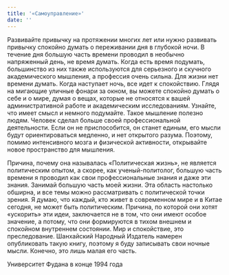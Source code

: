 ```yaml
---
title: '«Самоуправление»'
date: ''
---
```

Развивайте привычку на протяжении многих лет или нужно развивать привычку спокойно думать о переживании дня в глубокой ночи. В течение дня большую часть времени проводил в необычно напряженный день, не время думать. Когда есть время подумать, большинство из них также используются для серьезного и скучного академического мышления, а профессия очень сильна. Для жизни нет времени думать. Когда наступает ночь, все идет к спокойствию. Глядя на мигающие уличные фонари за окном, вы можете спокойно думать о себе и о мире, думая о вещах, которые не относятся к вашей административной работе и академическим исследованиям. Узнайте, что имеет смысл и немного подумайте.
Такое мышление полезно людям. Человек сделал больше своей профессиональной деятельности. Если он не приспособится, он станет единым, его мысли будут ориентироваться медленно, и нет открытого разума. Поэтому, помимо интенсивного мозга и физической активности, открывайте новое пространство для мышления.

Причина, почему она называлась «Политическая жизнь», не является политическим опытом, а скорее, как ученый-политолог, большую часть времени я проводил как свои профессиональные знания и даже эти знания. Занимай большую часть моей жизни. Эта область настолько обширна, и все темы можно рассматривать с политической точки зрения. Я думаю, что каждый, кто живет в современном мире и в Китае сегодня, не может быть политическим.
Причина, по которой они хотят «ускорить» эти идеи, заключается не в том, что они имеют особое значение, а потому, что они формируются в тихом внешнем и спокойном внутреннем состоянии. Мир и спокойствие, это преследование.
Шанхайский Народный Издатель намерен опубликовать такую ​​книгу, поэтому я буду записывать свои ночные мысли. Конечно, это лишь малая его часть.

Университет Фудана в конце 1994 года